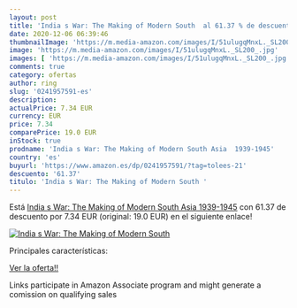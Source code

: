 ```yaml
---
layout: post
title: 'India s War: The Making of Modern South  al 61.37 % de descuento'
date: 2020-12-06 06:39:46
thumbnailImage: 'https://m.media-amazon.com/images/I/51ulugqMnxL._SL200_.jpg'
image: 'https://m.media-amazon.com/images/I/51ulugqMnxL._SL200_.jpg'
images: [ 'https://m.media-amazon.com/images/I/51ulugqMnxL._SL200_.jpg' ]
comments: true
category: ofertas
author: ring
slug: '0241957591-es'
description:
actualPrice: 7.34 EUR
currency: EUR
price: 7.34
comparePrice: 19.0 EUR
inStock: true
prodname: 'India s War: The Making of Modern South Asia  1939-1945'
country: 'es'
buyurl: 'https://www.amazon.es/dp/0241957591/?tag=tolees-21'
descuento: '61.37'
titulo: 'India s War: The Making of Modern South '
---
```


Está [India s War: The Making of Modern South Asia  1939-1945](https://www.amazon.es/dp/0241957591/?tag=tolees-21) con 61.37 de descuento por 7.34 EUR (original: 19.0 EUR) en el siguiente enlace!

[![India s War: The Making of Modern South ](https://m.media-amazon.com/images/I/51ulugqMnxL._SL200_.jpg)](https://www.amazon.es/dp/0241957591/?tag=tolees-21)

Principales características:


[Ver la oferta!!](https://www.amazon.es/dp/0241957591/?tag=tolees-21)

Links participate in Amazon Associate program and might generate a comission on qualifying sales


